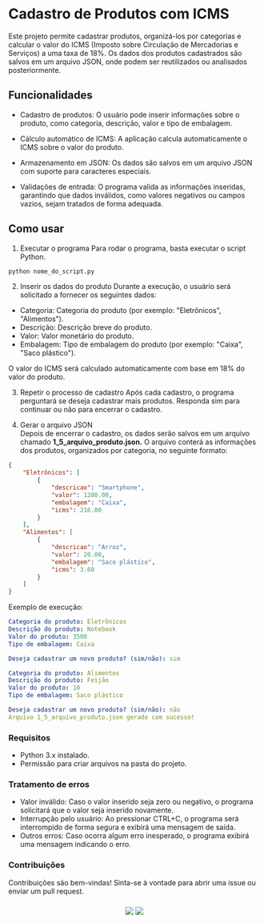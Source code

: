 # Cadastro de Produtos com ICMS

Este projeto permite cadastrar produtos, organizá-los por categorias e calcular o valor do ICMS (Imposto sobre Circulação de Mercadorias e Serviços) a uma taxa de 18%. Os dados dos produtos cadastrados são salvos em um arquivo JSON, onde podem ser reutilizados ou analisados posteriormente.


## Funcionalidades
- Cadastro de produtos: O usuário pode inserir informações sobre o produto, como categoria, descrição, valor e tipo de embalagem.

- Cálculo automático de ICMS: A aplicação calcula automaticamente o ICMS sobre o valor do produto.

- Armazenamento em JSON: Os dados são salvos em um arquivo JSON com suporte para caracteres especiais.

- Validações de entrada: O programa valida as informações inseridas, garantindo que dados inválidos, como valores negativos ou campos vazios, sejam tratados de forma adequada.

## Como usar
1. Executar o programa
Para rodar o programa, basta executar o script Python.

```bash
python nome_do_script.py
```

2. Inserir os dados do produto
Durante a execução, o usuário será solicitado a fornecer os seguintes dados:

- Categoria: Categoria do produto (por exemplo: "Eletrônicos", "Alimentos").
- Descrição: Descrição breve do produto.
- Valor: Valor monetário do produto.
- Embalagem: Tipo de embalagem do produto (por exemplo: "Caixa", "Saco plástico").

O valor do ICMS será calculado automaticamente com base em 18% do valor do produto.

3. Repetir o processo de cadastro
Após cada cadastro, o programa perguntará se deseja cadastrar mais produtos. Responda sim para continuar ou não para encerrar o cadastro.

4. Gerar o arquivo JSON  
Depois de encerrar o cadastro, os dados serão salvos em um arquivo chamado **1_5_arquivo_produto.json.** O arquivo conterá as informações dos produtos, organizados por categoria, no seguinte formato:

```json
{
    "Eletrônicos": [
        {
            "descricao": "Smartphone",
            "valor": 1200.00,
            "embalagem": "Caixa",
            "icms": 216.00
        }
    ],
    "Alimentos": [
        {
            "descricao": "Arroz",
            "valor": 20.00,
            "embalagem": "Saco plástico",
            "icms": 3.60
        }
    ]
}
```

Exemplo de execução:

```yaml
Categoria do produto: Eletrônicos
Descrição do produto: Notebook
Valor do produto: 3500
Tipo de embalagem: Caixa

Deseja cadastrar um novo produto? (sim/não): sim

Categoria do produto: Alimentos
Descrição do produto: Feijão
Valor do produto: 10
Tipo de embalagem: Saco plástico

Deseja cadastrar um novo produto? (sim/não): não
Arquivo 1_5_arquivo_produto.json gerado com sucesso!

```

### Requisitos

- Python 3.x instalado.
- Permissão para criar arquivos na pasta do projeto.

### Tratamento de erros

- Valor inválido: Caso o valor inserido seja zero ou negativo, o programa solicitará que o valor seja inserido novamente.
- Interrupção pelo usuário: Ao pressionar CTRL+C, o programa será interrompido de forma segura e exibirá uma mensagem de saída.
- Outros erros: Caso ocorra algum erro inesperado, o programa exibirá uma mensagem indicando o erro.

### Contribuições
Contribuições são bem-vindas! Sinta-se à vontade para abrir uma issue ou enviar um pull request.

###
<div  align="center"> 
  <a href = "mailto:contatocaioguimaraess@gmail.com"><img src="https://img.shields.io/badge/Gmail-D14836?style=for-the-badge&logo=gmail&logoColor=white" target="_blank"></a>
  <a href="https://www.linkedin.com/in/caio-guimar%C3%A3ess/" target="_blank"><img src="https://img.shields.io/badge/-LinkedIn-%230077B5?style=for-the-badge&logo=linkedin&logoColor=white" target="_blank"></a> 
</div><br>